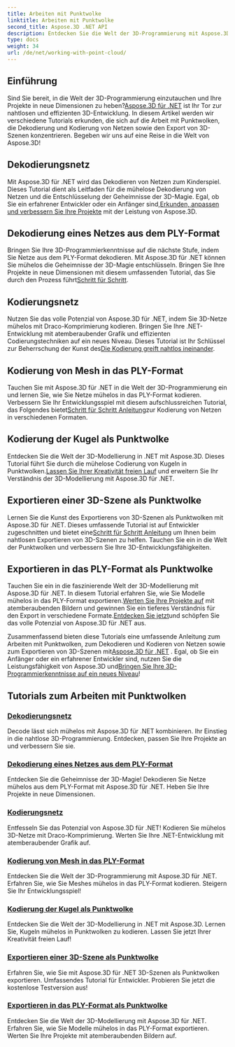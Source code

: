 ```yaml
---
title: Arbeiten mit Punktwolke
linktitle: Arbeiten mit Punktwolke
second_title: Aspose.3D .NET API
description: Entdecken Sie die Welt der 3D-Programmierung mit Aspose.3D .NET! Müheloses Dekodieren/Kodieren von Netzen, Exportieren von 3D-Szenen und mehr. Werten Sie Ihre Projekte mit atemberaubenden Bildern auf.
type: docs
weight: 34
url: /de/net/working-with-point-cloud/
---
```


## Einführung

 Sind Sie bereit, in die Welt der 3D-Programmierung einzutauchen und Ihre Projekte in neue Dimensionen zu heben?[Aspose.3D für .NET](#working-with-point-cloud-tutorials) ist Ihr Tor zur nahtlosen und effizienten 3D-Entwicklung. In diesem Artikel werden wir verschiedene Tutorials erkunden, die sich auf die Arbeit mit Punktwolken, die Dekodierung und Kodierung von Netzen sowie den Export von 3D-Szenen konzentrieren. Begeben wir uns auf eine Reise in die Welt von Aspose.3D!

## Dekodierungsnetz

 Mit Aspose.3D für .NET wird das Dekodieren von Netzen zum Kinderspiel. Dieses Tutorial dient als Leitfaden für die mühelose Dekodierung von Netzen und die Entschlüsselung der Geheimnisse der 3D-Magie. Egal, ob Sie ein erfahrener Entwickler oder ein Anfänger sind,[Erkunden, anpassen und verbessern Sie Ihre Projekte](./decode-mesh/) mit der Leistung von Aspose.3D.

## Dekodierung eines Netzes aus dem PLY-Format

 Bringen Sie Ihre 3D-Programmierkenntnisse auf die nächste Stufe, indem Sie Netze aus dem PLY-Format dekodieren. Mit Aspose.3D für .NET können Sie mühelos die Geheimnisse der 3D-Magie entschlüsseln. Bringen Sie Ihre Projekte in neue Dimensionen mit diesem umfassenden Tutorial, das Sie durch den Prozess führt[Schritt für Schritt](./decode-mesh-ply-format/).

## Kodierungsnetz

 Nutzen Sie das volle Potenzial von Aspose.3D für .NET, indem Sie 3D-Netze mühelos mit Draco-Komprimierung kodieren. Bringen Sie Ihre .NET-Entwicklung mit atemberaubender Grafik und effizienten Codierungstechniken auf ein neues Niveau. Dieses Tutorial ist Ihr Schlüssel zur Beherrschung der Kunst des[Die Kodierung greift nahtlos ineinander](./encode-mesh/).

## Kodierung von Mesh in das PLY-Format

 Tauchen Sie mit Aspose.3D für .NET in die Welt der 3D-Programmierung ein und lernen Sie, wie Sie Netze mühelos in das PLY-Format kodieren. Verbessern Sie Ihr Entwicklungsspiel mit diesem aufschlussreichen Tutorial, das Folgendes bietet[Schritt für Schritt Anleitung](./encode-mesh-ply-format/)zur Kodierung von Netzen in verschiedenen Formaten.

## Kodierung der Kugel als Punktwolke

 Entdecken Sie die Welt der 3D-Modellierung in .NET mit Aspose.3D. Dieses Tutorial führt Sie durch die mühelose Codierung von Kugeln in Punktwolken.[Lassen Sie Ihrer Kreativität freien Lauf](./encode-sphere-as-point-cloud/) und erweitern Sie Ihr Verständnis der 3D-Modellierung mit Aspose.3D für .NET.

## Exportieren einer 3D-Szene als Punktwolke

 Lernen Sie die Kunst des Exportierens von 3D-Szenen als Punktwolken mit Aspose.3D für .NET. Dieses umfassende Tutorial ist auf Entwickler zugeschnitten und bietet eine[Schritt für Schritt Anleitung](./export-3d-scene-point-cloud/) um Ihnen beim nahtlosen Exportieren von 3D-Szenen zu helfen. Tauchen Sie ein in die Welt der Punktwolken und verbessern Sie Ihre 3D-Entwicklungsfähigkeiten.

## Exportieren in das PLY-Format als Punktwolke

 Tauchen Sie ein in die faszinierende Welt der 3D-Modellierung mit Aspose.3D für .NET. In diesem Tutorial erfahren Sie, wie Sie Modelle mühelos in das PLY-Format exportieren.[Werten Sie Ihre Projekte auf](./export-to-ply-point-cloud/) mit atemberaubenden Bildern und gewinnen Sie ein tieferes Verständnis für den Export in verschiedene Formate.[Entdecken Sie jetzt](./export-to-ply-point-cloud/)und schöpfen Sie das volle Potenzial von Aspose.3D für .NET aus.

 Zusammenfassend bieten diese Tutorials eine umfassende Anleitung zum Arbeiten mit Punktwolken, zum Dekodieren und Kodieren von Netzen sowie zum Exportieren von 3D-Szenen mit[Aspose.3D für .NET](#working-with-point-cloud-tutorials) . Egal, ob Sie ein Anfänger oder ein erfahrener Entwickler sind, nutzen Sie die Leistungsfähigkeit von Aspose.3D und[Bringen Sie Ihre 3D-Programmierkenntnisse auf ein neues Niveau](#working-with-point-cloud-tutorials)!
## Tutorials zum Arbeiten mit Punktwolken
### [Dekodierungsnetz](./decode-mesh/)
Decode lässt sich mühelos mit Aspose.3D für .NET kombinieren. Ihr Einstieg in die nahtlose 3D-Programmierung. Entdecken, passen Sie Ihre Projekte an und verbessern Sie sie.
### [Dekodierung eines Netzes aus dem PLY-Format](./decode-mesh-ply-format/)
Entdecken Sie die Geheimnisse der 3D-Magie! Dekodieren Sie Netze mühelos aus dem PLY-Format mit Aspose.3D für .NET. Heben Sie Ihre Projekte in neue Dimensionen.
### [Kodierungsnetz](./encode-mesh/)
Entfesseln Sie das Potenzial von Aspose.3D für .NET! Kodieren Sie mühelos 3D-Netze mit Draco-Komprimierung. Werten Sie Ihre .NET-Entwicklung mit atemberaubender Grafik auf.
### [Kodierung von Mesh in das PLY-Format](./encode-mesh-ply-format/)
Entdecken Sie die Welt der 3D-Programmierung mit Aspose.3D für .NET. Erfahren Sie, wie Sie Meshes mühelos in das PLY-Format kodieren. Steigern Sie Ihr Entwicklungsspiel!
### [Kodierung der Kugel als Punktwolke](./encode-sphere-as-point-cloud/)
Entdecken Sie die Welt der 3D-Modellierung in .NET mit Aspose.3D. Lernen Sie, Kugeln mühelos in Punktwolken zu kodieren. Lassen Sie jetzt Ihrer Kreativität freien Lauf!
### [Exportieren einer 3D-Szene als Punktwolke](./export-3d-scene-point-cloud/)
Erfahren Sie, wie Sie mit Aspose.3D für .NET 3D-Szenen als Punktwolken exportieren. Umfassendes Tutorial für Entwickler. Probieren Sie jetzt die kostenlose Testversion aus!
### [Exportieren in das PLY-Format als Punktwolke](./export-to-ply-point-cloud/)
Entdecken Sie die Welt der 3D-Modellierung mit Aspose.3D für .NET. Erfahren Sie, wie Sie Modelle mühelos in das PLY-Format exportieren. Werten Sie Ihre Projekte mit atemberaubenden Bildern auf.